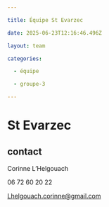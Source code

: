 ```yaml
---

title: Équipe St Evarzec 

date: 2025-06-23T12:16:46.496Z

layout: team

categories:

  - équipe

  - groupe-3

---
```


# St Evarzec 



## contact 

Corinne L’Helgouach

06 72 60 20 22

Lhelgouach.corinne@gmail.com

